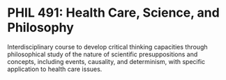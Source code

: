 # PHIL 491: Health Care, Science, and Philosophy

Interdisciplinary course to develop critical thinking capacities through philosophical study of the nature of scientific presuppositions and concepts, including events, causality, and determinism, with specific application to health care issues.